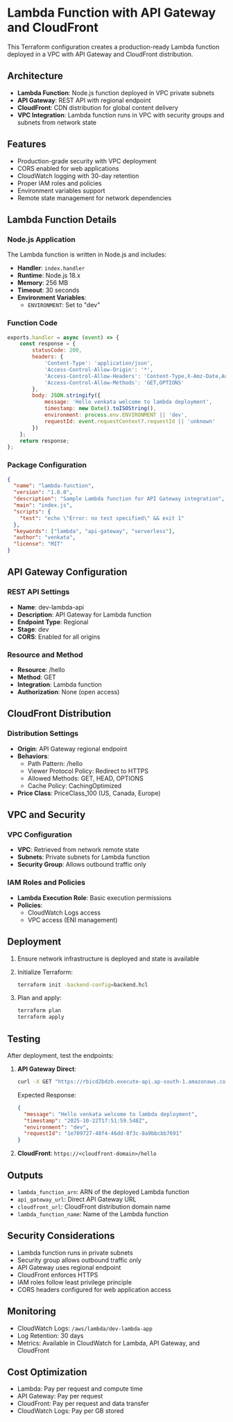 # Lambda Function with API Gateway and CloudFront

This Terraform configuration creates a production-ready Lambda function deployed in a VPC with API Gateway and CloudFront distribution.

## Architecture

- **Lambda Function**: Node.js function deployed in VPC private subnets
- **API Gateway**: REST API with regional endpoint
- **CloudFront**: CDN distribution for global content delivery
- **VPC Integration**: Lambda function runs in VPC with security groups and subnets from network state

## Features

- Production-grade security with VPC deployment
- CORS enabled for web applications
- CloudWatch logging with 30-day retention
- Proper IAM roles and policies
- Environment variables support
- Remote state management for network dependencies

## Lambda Function Details

### Node.js Application
The Lambda function is written in Node.js and includes:
- **Handler**: `index.handler`
- **Runtime**: Node.js 18.x
- **Memory**: 256 MB
- **Timeout**: 30 seconds
- **Environment Variables**:
  - `ENVIRONMENT`: Set to "dev"

### Function Code
```javascript
exports.handler = async (event) => {
    const response = {
        statusCode: 200,
        headers: {
            'Content-Type': 'application/json',
            'Access-Control-Allow-Origin': '*',
            'Access-Control-Allow-Headers': 'Content-Type,X-Amz-Date,Authorization,X-Api-Key,X-Amz-Security-Token',
            'Access-Control-Allow-Methods': 'GET,OPTIONS'
        },
        body: JSON.stringify({
            message: 'Hello venkata welcome to lambda deployment',
            timestamp: new Date().toISOString(),
            environment: process.env.ENVIRONMENT || 'dev',
            requestId: event.requestContext?.requestId || 'unknown'
        })
    };
    return response;
};
```

### Package Configuration
```json
{
  "name": "lambda-function",
  "version": "1.0.0",
  "description": "Sample Lambda function for API Gateway integration",
  "main": "index.js",
  "scripts": {
    "test": "echo \"Error: no test specified\" && exit 1"
  },
  "keywords": ["lambda", "api-gateway", "serverless"],
  "author": "venkata",
  "license": "MIT"
}
```

## API Gateway Configuration

### REST API Settings
- **Name**: dev-lambda-api
- **Description**: API Gateway for Lambda function
- **Endpoint Type**: Regional
- **Stage**: dev
- **CORS**: Enabled for all origins

### Resource and Method
- **Resource**: /hello
- **Method**: GET
- **Integration**: Lambda function
- **Authorization**: None (open access)

## CloudFront Distribution

### Distribution Settings
- **Origin**: API Gateway regional endpoint
- **Behaviors**:
  - Path Pattern: /hello
  - Viewer Protocol Policy: Redirect to HTTPS
  - Allowed Methods: GET, HEAD, OPTIONS
  - Cache Policy: CachingOptimized
- **Price Class**: PriceClass_100 (US, Canada, Europe)

## VPC and Security

### VPC Configuration
- **VPC**: Retrieved from network remote state
- **Subnets**: Private subnets for Lambda function
- **Security Group**: Allows outbound traffic only

### IAM Roles and Policies
- **Lambda Execution Role**: Basic execution permissions
- **Policies**:
  - CloudWatch Logs access
  - VPC access (ENI management)

## Deployment

1. Ensure network infrastructure is deployed and state is available
2. Initialize Terraform:
   ```bash
   terraform init -backend-config=backend.hcl
   ```

3. Plan and apply:
   ```bash
   terraform plan
   terraform apply
   ```

## Testing

After deployment, test the endpoints:

1. **API Gateway Direct**:
   ```bash
   curl -X GET "https://rbicd2bdzb.execute-api.ap-south-1.amazonaws.com/dev/hello"
   ```
   Expected Response:
   ```json
   {
     "message": "Hello venkata welcome to lambda deployment",
     "timestamp": "2025-10-22T17:51:59.548Z",
     "environment": "dev",
     "requestId": "1e709727-48f4-46dd-8f3c-8a9bbcbb7691"
   }
   ```

2. **CloudFront**: `https://<cloudfront-domain>/hello`

## Outputs

- `lambda_function_arn`: ARN of the deployed Lambda function
- `api_gateway_url`: Direct API Gateway URL
- `cloudfront_url`: CloudFront distribution domain name
- `lambda_function_name`: Name of the Lambda function

## Security Considerations

- Lambda function runs in private subnets
- Security group allows outbound traffic only
- API Gateway uses regional endpoint
- CloudFront enforces HTTPS
- IAM roles follow least privilege principle
- CORS headers configured for web application access

## Monitoring

- CloudWatch Logs: `/aws/lambda/dev-lambda-app`
- Log Retention: 30 days
- Metrics: Available in CloudWatch for Lambda, API Gateway, and CloudFront

## Cost Optimization

- Lambda: Pay per request and compute time
- API Gateway: Pay per request
- CloudFront: Pay per request and data transfer
- CloudWatch Logs: Pay per GB stored
